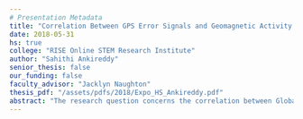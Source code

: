 ```yaml
---
# Presentation Metadata
title: "Correlation Between GPS Error Signals and Geomagnetic Activity in the Ionosphere"
date: 2018-05-31
hs: true
college: "RISE Online STEM Research Institute"
author: "Sahithi Ankireddy"
senior_thesis: false
our_funding: false
faculty_advisor: "Jacklyn Naughton"
thesis_pdf: "/assets/pdfs/2018/Expo_HS_Ankireddy.pdf"
abstract: "The research question concerns the correlation between Global Positioning System (GPS) error signals and geomagnetic activity in the ionosphere. The purpose of this investigation was to learn more about the correlation between GPS errors and geomagnetic activity in the ionosphere. Additionally it was to investigate the specifics of this correlation to find out exactly what values and measurements in the GPS system are affected and involved. In this project, the GPS errors were determined by WAAS (Wide Area Augmentation System).WAAS only spans over North America and is a correction system that was installed to supplement and correct the GPS in hopes of improving accuracy, availability, and precision. WAAS can be turned off and on in many GPS systems.  Since measurements with WAAS are more accurate, the difference from the measurements of elevation, latitude, and longitude taken with and without WAAS is the the error signal. Geomagnetic activity can be measured by the K-index, which is on a scale of 1-9. Access to the K-index is found online on tha NOAA website in which live data is recorded every 3 hours. As the K-index gets higher, it indicates that there is more geomagnetic activity in the ionosphere. The ionosphere is also where GPS signals are transmitted, therefore, geomagnetic activity can highly affect GPS systems and cause errors. To conduct this experiment, measurements were taken twice a day.  Data collection includes the elevation, longitude, and latitude measurements taken with WAAS enabled and without WAAS. Then, the error signal was calculated for each measurement by subtracting the measurement with WAAS from the measurement without WAAS; this was done separately for each elevation, longitude, and latitude. Lastly, one would go online and immediately record the K-index value, in order to obtain the amount of geomagnetic activity present at the time. It was hypothesized that as the strength of geomagnetic activity, or K-index value, increases, then the amount of GPS errors would increase as well. After the completion of the project, the hypothesis was partially supported. There is a linear correlation in GPS errors in elevation and latitude when the K-index increased from 0 to 2, however, the correlation does not continue as the K-index increases to a value of 3. The most likely explanation for this lack in trend is that the sample size when the K-index value is 3 is less than that at the K-index between 0 to 2. The lack of enough data at the K-index value of 3 may explain why the trend fails to continue.  The hypothesis is not supported for longitude as there does not seem to be a correlation in the data. Further data collection can be made to understand the reasoning behind this. In conclusion, there is a positive linear correlation between geomagnetic activity in ionosphere and GPS errors in both elevation and latitude but not in longitude."
---
```

